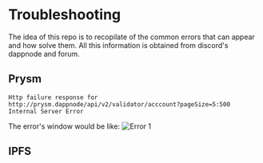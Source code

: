 # Troubleshooting

The idea of this repo is to recopilate of the common errors that can appear and how solve them. All this information is obtained from discord's dappnode and forum.

## Prysm 

~~~
Http failure response for
http://prysm.dappnode/api/v2/validator/acccount?pageSize=5:500 
Internal Server Error
~~~

The error's window would be like:
![Error 1](dappnode/img/error_prysm_1.png "Prysm Error 1")

## IPFS